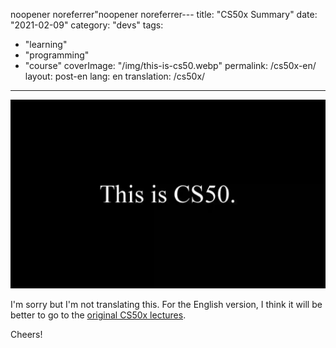noopener noreferrer"noopener noreferrer---
title: "CS50x Summary"
date: "2021-02-09"
category: "devs"
tags:
  - "learning"
  - "programming"
  - "course"
coverImage: "/img/this-is-cs50.webp"
permalink: /cs50x-en/
layout: post-en
lang: en
translation: /cs50x/
---

![](/img/this-is-cs50.webp)

I'm sorry but I'm not translating this. For the English version, I think it will be better to go to the <a href="https://cs50.harvard.edu/x/2021/" target="_blank" rel="noopener">original CS50x lectures</a>.

Cheers!
